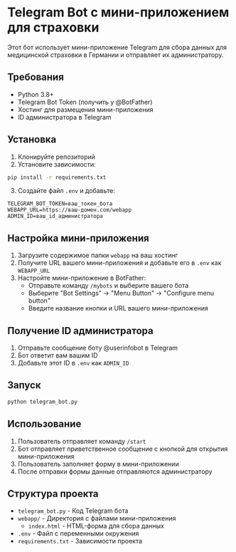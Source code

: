 # Telegram Bot с мини-приложением для страховки

Этот бот использует мини-приложение Telegram для сбора данных для медицинской страховки в Германии и отправляет их администратору.

## Требования

- Python 3.8+
- Telegram Bot Token (получить у @BotFather)
- Хостинг для размещения мини-приложения
- ID администратора в Telegram

## Установка

1. Клонируйте репозиторий
2. Установите зависимости:
```bash
pip install -r requirements.txt
```

3. Создайте файл `.env` и добавьте:
```
TELEGRAM_BOT_TOKEN=ваш_токен_бота
WEBAPP_URL=https://ваш-домен.com/webapp
ADMIN_ID=ваш_id_администратора
```

## Настройка мини-приложения

1. Загрузите содержимое папки `webapp` на ваш хостинг
2. Получите URL вашего мини-приложения и добавьте его в `.env` как `WEBAPP_URL`
3. Настройте мини-приложение в BotFather:
   - Отправьте команду `/mybots` и выберите вашего бота
   - Выберите "Bot Settings" -> "Menu Button" -> "Configure menu button"
   - Введите название кнопки и URL вашего мини-приложения

## Получение ID администратора

1. Отправьте сообщение боту @userinfobot в Telegram
2. Бот ответит вам вашим ID
3. Добавьте этот ID в `.env` как `ADMIN_ID`

## Запуск

```bash
python telegram_bot.py
```

## Использование

1. Пользователь отправляет команду `/start`
2. Бот отправляет приветственное сообщение с кнопкой для открытия мини-приложения
3. Пользователь заполняет форму в мини-приложении
4. После отправки формы данные отправляются администратору

## Структура проекта

- `telegram_bot.py` - Код Telegram бота
- `webapp/` - Директория с файлами мини-приложения
  - `index.html` - HTML-форма для сбора данных
- `.env` - Файл с переменными окружения
- `requirements.txt` - Зависимости проекта 